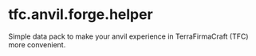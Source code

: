 # tfc.anvil.forge.helper
Simple data pack to make your anvil experience in TerraFirmaCraft (TFC) more convenient.
